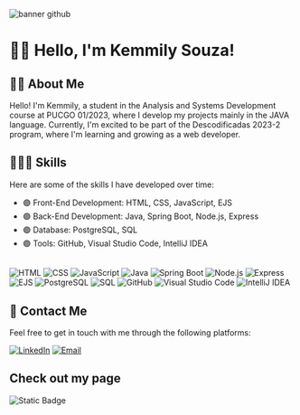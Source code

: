 ![banner github](https://github.com/kemmyps/kemmyps/assets/21312531/df995f32-12ac-4849-8f2f-edc64c0800e0)
# 🙋‍♀️ Hello, I'm Kemmily Souza!

## 👩‍🎓 About Me
Hello! I'm Kemmily, a student in the Analysis and Systems Development course at PUCGO 01/2023, where I develop my projects mainly in the JAVA language.
Currently, I'm excited to be part of the Descodificadas 2023-2 program, where I'm learning and growing as a web developer.

## 👩🏼‍💻 Skills
Here are some of the skills I have developed over time:

- 🟣 Front-End Development: HTML, CSS, JavaScript, EJS
- 🟣 Back-End Development: Java, Spring Boot, Node.js, Express
- 🟣 Database: PostgreSQL, SQL
- 🟣 Tools: GitHub, Visual Studio Code, IntelliJ IDEA
  ## 
![HTML](https://img.shields.io/badge/-HTML-orange)
![CSS](https://img.shields.io/badge/-CSS-blue)
![JavaScript](https://img.shields.io/badge/-JavaScript-yellow)
![Java](https://img.shields.io/badge/-Java-red)
![Spring Boot](https://img.shields.io/badge/-Spring%20Boot-success)
![Node.js](https://img.shields.io/badge/-Node.js-green)
![Express](https://img.shields.io/badge/-Express-lightgrey)
![EJS](https://img.shields.io/badge/-EJS-yellowgreen)
![PostgreSQL](https://img.shields.io/badge/-PostgreSQL-blue)
![SQL](https://img.shields.io/badge/-SQL-lightgrey)
![GitHub](https://img.shields.io/badge/-GitHub-black)
![Visual Studio Code](https://img.shields.io/badge/-Visual%20Studio%20Code-blue)
![IntelliJ IDEA](https://img.shields.io/badge/-IntelliJ%20IDEA-orange)

## 📱 Contact Me
Feel free to get in touch with me through the following platforms:

[![LinkedIn](https://img.shields.io/badge/-LinkedIn-blue?style=flat-square&logo=linkedin)](https://www.linkedin.com/in/kemmily-souza/)
[![Email](https://img.shields.io/badge/-Email-red?style=flat-square&logo=gmail)](mailto:kemmilyps1@gmail.com)

## Check out my page
![Static Badge](https://img.shields.io/badge/PORTFOLIO-red?link=https%3A%2F%2Fkemmyps.github.io)


